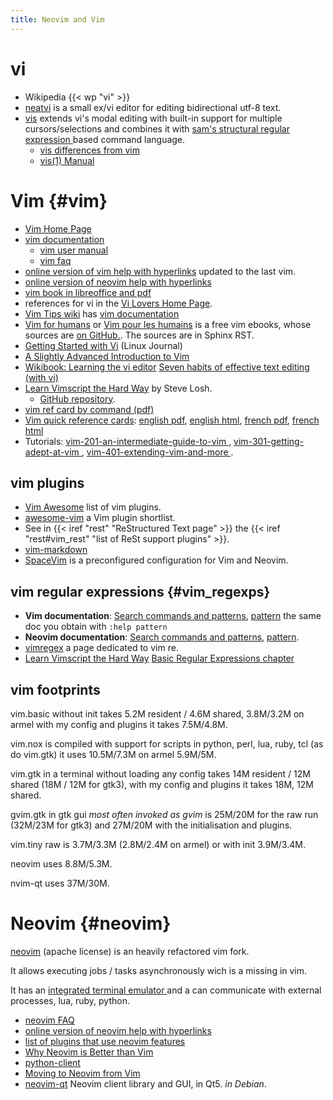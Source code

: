 ```yaml
---
title: Neovim and Vim
---
```



# vi
-   Wikipedia {{< wp "vi" >}}
-   [neatvi](http://repo.or.cz/neatvi.git)
    is a small ex/vi editor for editing bidirectional utf-8 text.
-   [vis](https://github.com/martanne/vis)
    extends vi's modal editing with built-in support for multiple cursors/selections and
    combines it with [sam's structural regular expression
    ](https://github.com/martanne/vis/wiki/FAQ#what-are-structural-regular-expressions)
    based command language.
    -   [vis differences from vim
        ](ttps://github.com/martanne/vis/wiki/Differences-from-Vi(m))
    -   [vis(1) Manual](http://martanne.github.io/vis/man/vis.1.html)


# Vim {#vim}
-   [Vim Home Page](http://www.vim.org/)
-   [vim documentation](http://vimdoc.sourceforge.net/)
    -   [vim user manual](http://vimdoc.sourceforge.net/htmldoc/)
    -   [vim faq](http://vimdoc.sourceforge.net/htmldoc/vimfaq.html)
-   [online version of vim help with hyperlinks](http://vimhelp.appspot.com/)
    updated to the last vim.
-   [online version of neovim help with hyperlinks](https://neovim.io/doc/user/index.html)
-   [vim book in libreoffice and pdf](http://www.oualline.com/vim-book.html)
-   references for vi in the [Vi Lovers Home Page](http://www.thomer.com/vi/vi.html).
 -  [Vim Tips wiki](http://vim.wikia.com/wiki/)
    has [vim documentation](http://vim.wikia.com/wiki/Vim_documentation)
-   [Vim for humans](https://vimebook.com/en) or
    [Vim pour les humains](https://vimebook.com/fr)
    is a free vim ebooks, whose sources are
    [on GitHub.](https://github.com/vjousse/vim-for-humans-book).
    The sources are in Sphinx RST.
-   [Getting Started with Vi](http://www.linuxjournal.com/article/6542) (Linux Journal)
-   [A Slightly Advanced Introduction to Vim
    ](http://linuxgazette.net/152/srinivasan.html)
-   [Wikibook: Learning the vi editor](https://en.wikibooks.org/wiki/Learning_the_vi_Editor)
    [Seven habits of effective text editing  (with vi)
    ](http://www.moolenaar.net/habits.html)
-   [Learn Vimscript the Hard Way](http://learnvimscriptthehardway.stevelosh.com/)
    by Steve Losh.
    -   [GitHub repository](https://github.com/sjl/learnvimscriptthehardway).
-   [vim ref card by command (pdf)](http://utools.com/vimrefcard.pdf)
-   [Vim quick reference cards](http://tnerual.eriogerg.free.fr/vim.html):
        [english pdf](http://tnerual.eriogerg.free.fr/vimqrc.pdf),
        [english html](http://tnerual.eriogerg.free.fr/vimqrc.html),
        [french pdf](http://tnerual.eriogerg.free.fr/vimqrc-fr.pdf),
        [french html](http://tnerual.eriogerg.free.fr/vimqrc-fr.html)
-   Tutorials: [vim-201-an-intermediate-guide-to-vim
    ](http://www.linux.com/learn/tutorials/243002-vim-201-an-intermediate-guide-to-vim),
    [vim-301-getting-adept-at-vim
    ](http://www.linux.com/learn/tutorials/262147-vim-301-getting-adept-at-vim),
    [vim-401-extending-vim-and-more
    ](http://www.linux.com/learn/tutorials/264315-vim-401-extending-vim-and-more).

## vim plugins
-   [Vim Awesome](https://vimawesome.com/) list of vim plugins.
-   [awesome-vim](https://github.com/akrawchyk/awesome-vim)
    a Vim plugin shortlist.
-   See in {{< iref "rest" "ReStructured Text page" >}} the
    {{< iref "rest#vim_rest" "list of ReSt support plugins" >}}.
-   [vim-markdown](http://github.com/plasticboy/vim-markdown/)
-   [SpaceVim](https://spacevim.org/) is a preconfigured configuration for Vim and
    Neovim.

## vim regular expressions {#vim_regexps}

-   __Vim documentation__:
    [Search commands and patterns](http://vimhelp.appspot.com/usr_27.txt.html),
    [pattern](http://vimhelp.appspot.com/pattern.txt.html)
    the same doc you obtain with `:help pattern`
-   __Neovim documentation__:
    [Search commands and patterns](https://neovim.io/doc/user/usr_27.html),
    [pattern](https://neovim.io/doc/user/pattern.html).
-   [vimregex](http://vimregex.com/) a page dedicated to vim re.
-   [Learn Vimscript the Hard Way](http://learnvimscriptthehardway.stevelosh.com/)
    [Basic Regular Expressions chapter
    ](http://learnvimscriptthehardway.stevelosh.com/chapters/31.html)

## vim footprints

vim.basic without init takes 5.2M resident / 4.6M shared, 3.8M/3.2M on
armel with my config and plugins it takes 7.5M/4.8M.

vim.nox is compiled with support for scripts in python, perl, lua,
ruby, tcl
(as do vim.gtk) it uses 10.5M/7.3M on armel 5.9M/5M.

vim.gtk in a terminal without loading any config takes 14M resident /
12M shared (18M / 12M for gtk3), with my config and plugins it takes
18M, 12M shared.

gvim.gtk in gtk gui _most often invoked as gvim_ is 25M/20M for the
raw run (32M/23M for gtk3) and 27M/20M with the initialisation and
plugins.

vim.tiny raw is 3.7M/3.3M (2.8M/2.4M on armel) or with init 3.9M/3.4M.

neovim uses 8.8M/5.3M.

nvim-qt uses 37M/30M.

# Neovim {#neovim}
[neovim](https://neovim.io/) (apache license)
is an heavily refactored vim fork.

It allows  executing jobs / tasks asynchronously wich is a missing in vim.

It has an [integrated terminal emulator
](https://neovim.io/doc/user/nvim_terminal_emulator.html)
and a can communicate with external processes, lua, ruby, python.


-   [neovim FAQ](https://github.com/neovim/neovim/wiki/FAQ)
-   [online version of neovim help with hyperlinks
    ](https://neovim.io/doc/user/index.html)
-   [list of plugins that use neovim features
    ](https://github.com/neovim/neovim/wiki/Related-projects#plugins)
-   [Why Neovim is Better than Vim
    ](http://geoff.greer.fm/2015/01/15/why-neovim-is-better-than-vim/)
-   [python-client](https://github.com/neovim/python-client)
-   [Moving to Neovim from Vim](https://jacky.wtf/weblog/moving-to-neovim/)
-   [neovim-qt](https://github.com/equalsraf/neovim-qt)
    Neovim client library and GUI, in Qt5. _in Debian_.

<!-- Local Variables: -->
<!-- mode: markdown -->
<!-- ispell-local-dictionary: "english" -->
<!-- End: -->
